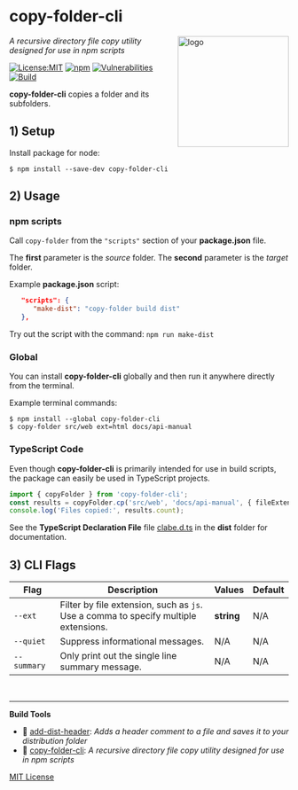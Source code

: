 # copy-folder-cli
<img src=https://centerkey.com/graphics/center-key-logo.svg align=right width=200 alt=logo>

_A recursive directory file copy utility designed for use in npm scripts_

[![License:MIT](https://img.shields.io/badge/License-MIT-blue.svg)](https://github.com/center-key/copy-folder-cli/blob/main/LICENSE.txt)
[![npm](https://img.shields.io/npm/v/copy-folder-cli.svg)](https://www.npmjs.com/package/copy-folder-cli)
[![Vulnerabilities](https://snyk.io/test/github/center-key/copy-folder-cli/badge.svg)](https://snyk.io/test/github/center-key/copy-folder-cli)
[![Build](https://github.com/center-key/copy-folder-cli/workflows/build/badge.svg)](https://github.com/center-key/copy-folder-cli/actions/workflows/run-spec-on-push.yaml)

**copy-folder-cli** copies a folder and its subfolders.

## 1) Setup

Install package for node:
```shell
$ npm install --save-dev copy-folder-cli
```

## 2) Usage

### npm scripts
Call `copy-folder` from the `"scripts"` section of your **package.json** file.

The **first** parameter is the *source* folder.
The **second** parameter is the *target* folder.

Example **package.json** script:
```json
   "scripts": {
      "make-dist": "copy-folder build dist"
   },
```

Try out the script with the command: `npm run make-dist`

### Global
You can install **copy-folder-cli** globally and then run it anywhere directly from the terminal.

Example terminal commands:
```shell
$ npm install --global copy-folder-cli
$ copy-folder src/web ext=html docs/api-manual
```

### TypeScript Code
Even though **copy-folder-cli** is primarily intended for use in build scripts, the package can easily be used in TypeScript projects.

``` typescript
import { copyFolder } from 'copy-folder-cli';
const results = copyFolder.cp('src/web', 'docs/api-manual', { fileExtentions: ['html', 'js'] });
console.log('Files copied:', results.count);
```

See the **TypeScript Declaration File** file [clabe.d.ts](dist/clabe.d.ts) in the **dist** folder for documentation.

## 3) CLI Flags

| Flag        | Description                                                                            | Values     | Default |
| ----------- | -------------------------------------------------------------------------------------- | ---------- | ------- |
| `--ext`     | Filter by file extension, such as `js`.<br>Use a comma to specify multiple extensions. | **string** | N/A     |
| `--quiet`   | Suppress informational messages.                                                       | N/A        | N/A     |
| `--summary` | Only print out the single line summary message.                                        | N/A        | N/A     |

<br>

---
**Build Tools**
   - 🎋 [add-dist-header](https://github.com/center-key/add-dist-header): _Adds a header comment to a file and saves it to your distribution folder_
   - 📂 [copy-folder-cli](https://github.com/center-key/copy-folder-cli): _A recursive directory file copy utility designed for use in npm scripts_

[MIT License](LICENSE.txt)
